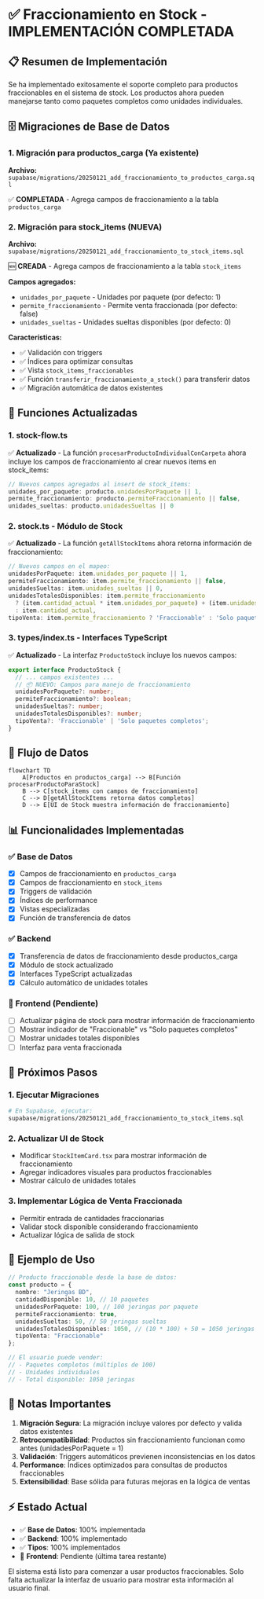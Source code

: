 # ✅ Fraccionamiento en Stock - IMPLEMENTACIÓN COMPLETADA

## 📋 Resumen de Implementación

Se ha implementado exitosamente el soporte completo para productos fraccionables en el sistema de stock. Los productos ahora pueden manejarse tanto como paquetes completos como unidades individuales.

## 🗄️ Migraciones de Base de Datos

### 1. Migración para productos_carga (Ya existente)
**Archivo:** `supabase/migrations/20250121_add_fraccionamiento_to_productos_carga.sql`

✅ **COMPLETADA** - Agrega campos de fraccionamiento a la tabla `productos_carga`

### 2. Migración para stock_items (NUEVA)
**Archivo:** `supabase/migrations/20250121_add_fraccionamiento_to_stock_items.sql`

🆕 **CREADA** - Agrega campos de fraccionamiento a la tabla `stock_items`

**Campos agregados:**
- `unidades_por_paquete` - Unidades por paquete (por defecto: 1)
- `permite_fraccionamiento` - Permite venta fraccionada (por defecto: false)
- `unidades_sueltas` - Unidades sueltas disponibles (por defecto: 0)

**Características:**
- ✅ Validación con triggers
- ✅ Índices para optimizar consultas
- ✅ Vista `stock_items_fraccionables`
- ✅ Función `transferir_fraccionamiento_a_stock()` para transferir datos
- ✅ Migración automática de datos existentes

## 🔄 Funciones Actualizadas

### 1. stock-flow.ts
✅ **Actualizado** - La función `procesarProductoIndividualConCarpeta` ahora incluye los campos de fraccionamiento al crear nuevos items en stock_items:

```typescript
// Nuevos campos agregados al insert de stock_items:
unidades_por_paquete: producto.unidadesPorPaquete || 1,
permite_fraccionamiento: producto.permiteFraccionamiento || false,
unidades_sueltas: producto.unidadesSueltas || 0
```

### 2. stock.ts - Módulo de Stock
✅ **Actualizado** - La función `getAllStockItems` ahora retorna información de fraccionamiento:

```typescript
// Nuevos campos en el mapeo:
unidadesPorPaquete: item.unidades_por_paquete || 1,
permiteFraccionamiento: item.permite_fraccionamiento || false,
unidadesSueltas: item.unidades_sueltas || 0,
unidadesTotalesDisponibles: item.permite_fraccionamiento 
  ? (item.cantidad_actual * item.unidades_por_paquete) + (item.unidades_sueltas || 0)
  : item.cantidad_actual,
tipoVenta: item.permite_fraccionamiento ? 'Fraccionable' : 'Solo paquetes completos'
```

### 3. types/index.ts - Interfaces TypeScript
✅ **Actualizado** - La interfaz `ProductoStock` incluye los nuevos campos:

```typescript
export interface ProductoStock {
  // ... campos existentes ...
  // 📦 NUEVO: Campos para manejo de fraccionamiento
  unidadesPorPaquete?: number;
  permiteFraccionamiento?: boolean;
  unidadesSueltas?: number;
  unidadesTotalesDisponibles?: number;
  tipoVenta?: 'Fraccionable' | 'Solo paquetes completos';
}
```

## 🔄 Flujo de Datos

```mermaid
flowchart TD
    A[Productos en productos_carga] --> B[Función procesarProductoParaStock]
    B --> C[stock_items con campos de fraccionamiento]
    C --> D[getAllStockItems retorna datos completos]
    D --> E[UI de Stock muestra información de fraccionamiento]
```

## 📊 Funcionalidades Implementadas

### ✅ Base de Datos
- [x] Campos de fraccionamiento en `productos_carga`
- [x] Campos de fraccionamiento en `stock_items`
- [x] Triggers de validación
- [x] Índices de performance
- [x] Vistas especializadas
- [x] Función de transferencia de datos

### ✅ Backend
- [x] Transferencia de datos de fraccionamiento desde productos_carga
- [x] Módulo de stock actualizado
- [x] Interfaces TypeScript actualizadas
- [x] Cálculo automático de unidades totales

### 🔄 Frontend (Pendiente)
- [ ] Actualizar página de stock para mostrar información de fraccionamiento
- [ ] Mostrar indicador de "Fraccionable" vs "Solo paquetes completos"
- [ ] Mostrar unidades totales disponibles
- [ ] Interfaz para venta fraccionada

## 🚀 Próximos Pasos

### 1. Ejecutar Migraciones
```bash
# En Supabase, ejecutar:
supabase/migrations/20250121_add_fraccionamiento_to_stock_items.sql
```

### 2. Actualizar UI de Stock
- Modificar `StockItemCard.tsx` para mostrar información de fraccionamiento
- Agregar indicadores visuales para productos fraccionables
- Mostrar cálculo de unidades totales

### 3. Implementar Lógica de Venta Fraccionada
- Permitir entrada de cantidades fraccionarias
- Validar stock disponible considerando fraccionamiento
- Actualizar lógica de salida de stock

## 🎯 Ejemplo de Uso

```typescript
// Producto fraccionable desde la base de datos:
const producto = {
  nombre: "Jeringas BD",
  cantidadDisponible: 10, // 10 paquetes
  unidadesPorPaquete: 100, // 100 jeringas por paquete
  permiteFraccionamiento: true,
  unidadesSueltas: 50, // 50 jeringas sueltas
  unidadesTotalesDisponibles: 1050, // (10 * 100) + 50 = 1050 jeringas
  tipoVenta: "Fraccionable"
};

// El usuario puede vender:
// - Paquetes completos (múltiplos de 100)
// - Unidades individuales
// - Total disponible: 1050 jeringas
```

## 📝 Notas Importantes

1. **Migración Segura**: La migración incluye valores por defecto y valida datos existentes
2. **Retrocompatibilidad**: Productos sin fraccionamiento funcionan como antes (unidadesPorPaquete = 1)
3. **Validación**: Triggers automáticos previenen inconsistencias en los datos
4. **Performance**: Índices optimizados para consultas de productos fraccionables
5. **Extensibilidad**: Base sólida para futuras mejoras en la lógica de ventas

## ⚡ Estado Actual

- ✅ **Base de Datos**: 100% implementada
- ✅ **Backend**: 100% implementado  
- ✅ **Tipos**: 100% implementados
- 🔄 **Frontend**: Pendiente (última tarea restante)

El sistema está listo para comenzar a usar productos fraccionables. Solo falta actualizar la interfaz de usuario para mostrar esta información al usuario final.
